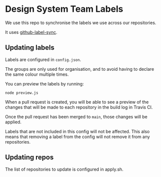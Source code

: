 # Design System Team Labels

We use this repo to synchronise the labels we use across our repositories.

It uses [github-label-sync](https://github.com/Financial-Times/github-label-sync).

## Updating labels

Labels are configured in `config.json`.

The groups are only used for organisation, and to avoid having to declare the same colour multiple times.

You can preview the labels by running:

```
node preview.js
```

When a pull request is created, you will be able to see a preview of the changes that will be made to each repository in the build log in Travis CI.

Once the pull request has been merged to `main`, those changes will be applied.

Labels that are not included in this config will not be affected. This also means that removing a label from the config will not remove it from any repositories.

## Updating repos

The list of repositories to update is configured in apply.sh.
